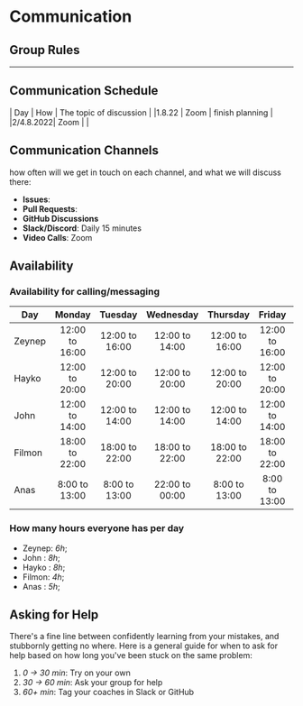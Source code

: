 # Communication

## Group Rules

<!-- any general rules you'd like to set for your group? -->

---

## Communication Schedule

| Day | How | The topic of discussion | |1.8.22 | Zoom | finish planning |
|2/4.8.2022| Zoom | |

## Communication Channels

how often will we get in touch on each channel, and what we will discuss there:

- **Issues**:
- **Pull Requests**:
- **GitHub Discussions**
- **Slack/Discord**: Daily 15 minutes
- **Video Calls**: Zoom

## Availability

### Availability for calling/messaging

| Day    |     Monday     |    Tuesday     |   Wednesday    |    Thursday    |     Friday     |    Saturday    |     Sunday     |
| ------ | :------------: | :------------: | :------------: | :------------: | :------------: | :------------: | :------------: |
| Zeynep | 12:00 to 16:00 | 12:00 to 16:00 | 12:00 to 14:00 | 12:00 to 16:00 | 12:00 to 16:00 |                | 12:00 to 16:00 |
| Hayko  | 12:00 to 20:00 | 12:00 to 20:00 | 12:00 to 20:00 | 12:00 to 20:00 | 12:00 to 20:00 | 12:00 to 20:00 | 12:00 to 16:00 |
| John   | 12:00 to 14:00 | 12:00 to 14:00 | 12:00 to 14:00 | 12:00 to 14:00 | 12:00 to 14:00 |                | 12:00 to 14:00 |
| Filmon | 18:00 to 22:00 | 18:00 to 22:00 | 18:00 to 22:00 | 18:00 to 22:00 | 18:00 to 22:00 |                | 18:00 to 22:00 |
| Anas   | 8:00 to 13:00  | 8:00 to 13:00  | 22:00 to 00:00 | 8:00 to 13:00  | 8:00 to 13:00  | 8:00 to 22:00  | 8:00 to 22:00  |

### How many hours everyone has per day

- Zeynep: _6h_;
- John : _8h_;
- Hayko : _8h_;
- Filmon: _4h_;
- Anas : _5h_;

## Asking for Help

There's a fine line between confidently learning from your mistakes, and
stubbornly getting no where. Here is a general guide for when to ask for help
based on how long you've been stuck on the same problem:

1. _0 -> 30 min_: Try on your own
2. _30 -> 60 min_: Ask your group for help
3. _60+ min_: Tag your coaches in Slack or GitHub
